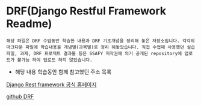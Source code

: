 # DRF(Django Restful Framework Readme)

`해당 파일은 DRF 수업동안 학습한 내용과 DRF 기초개념을 정리해 놓은 저장소입니다. 각각의 마크다운 파일에 학습내용을 개념별(과목별)로 정리 해놓았습니다. 직접 수업때 사용했던 실습파일, 과제, DRF 프로젝트 결과물 등은 SSAFY 저작권에 의거 공개된 repository에 업로드가 불가능 하여 업로드 하지 않았습니다.`

- 해당 내용 학습동안 함께 참고했던 주소 목록

[Django Rest framework 공식 홈페이지](https://www.django-rest-framework.org/)

[github DRF](https://github.com/encode/django-rest-framework)